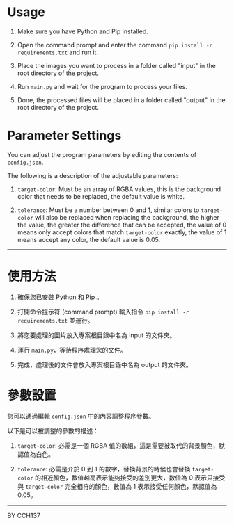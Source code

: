 # Usage

1. Make sure you have Python and Pip installed.

2. Open the command prompt and enter the command `pip install -r requirements.txt` and run it.

3. Place the images you want to process in a folder called "input" in the root directory of the project.

4. Run `main.py` and wait for the program to process your files.

5. Done, the processed files will be placed in a folder called "output" in the root directory of the project.

# Parameter Settings

You can adjust the program parameters by editing the contents of `config.json`.

The following is a description of the adjustable parameters:

1. `target-color`: Must be an array of RGBA values, this is the background color that needs to be replaced, the default value is white.

2. `tolerance`: Must be a number between 0 and 1, similar colors to `target-color` will also be replaced when replacing the background, the higher the value, the greater the difference that can be accepted, the value of 0 means only accept colors that match `target-color` exactly, the value of 1 means accept any color, the default value is 0.05.

---

# 使用方法

1. 確保您已安裝 Python 和 Pip 。

2. 打開命令提示符 (command prompt) 輸入指令 `pip install -r requirements.txt` 並運行。

3. 將您要處理的圖片放入專案根目錄中名為 input 的文件夾。

4. 運行 `main.py`，等待程序處理您的文件。

5. 完成，處理後的文件會放入專案根目錄中名為 output 的文件夾。

# 參數設置

您可以通過編輯 `config.json` 中的內容調整程序參數。

以下是可以被調整的參數的描述：

1. `target-color`: 必需是一個 RGBA 值的數組，這是需要被取代的背景顏色，默認值為白色。

2. `tolerance`: 必需是介於 0 到 1 的數字，替換背景的時候也會替換 `target-color` 的相近顏色，數值越高表示能夠接受的差別更大，數值為 0 表示只接受與 `target-color` 完全相符的顏色，數值為 1 表示接受任何顏色，默認值為 0.05。

---

BY CCH137
